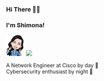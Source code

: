 
### Hi There 👋🏻 
### I'm Shimona!
<img src="me.png" width="50">
<img src="https://media.giphy.com/media/JRsQiAN79bPWUv43Ko/giphy.gif" width="50">

A Network Engineer at Cisco by day 🌝
<br />
Cybersecurity enthusiast by night 🌚
